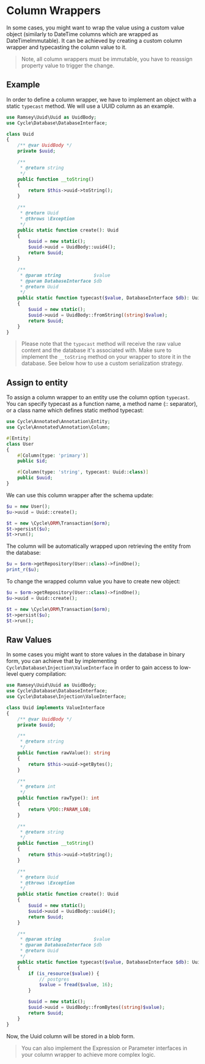 # Column Wrappers
In some cases, you might want to wrap the value using a custom value object (similarly to DateTime columns which are wrapped as DateTimeImmutable).
It can be achieved by creating a custom column wrapper and typecasting the column value to it.

> Note, all column wrappers must be immutable, you have to reassign property value to trigger the change.

## Example
In order to define a column wrapper, we have to implement an object with a static `typecast` method. We will use a UUID column as an example.

```php
use Ramsey\Uuid\Uuid as UuidBody;
use Cycle\Database\DatabaseInterface;

class Uuid
{
    /** @var UuidBody */
    private $uuid;

    /**
     * @return string
     */
    public function __toString()
    {
        return $this->uuid->toString();
    }

    /**
     * @return Uuid
     * @throws \Exception
     */
    public static function create(): Uuid
    {
        $uuid = new static();
        $uuid->uuid = UuidBody::uuid4();
        return $uuid;
    }

    /**
     * @param string            $value
     * @param DatabaseInterface $db
     * @return Uuid
     */
    public static function typecast($value, DatabaseInterface $db): Uuid
    {
        $uuid = new static();
        $uuid->uuid = UuidBody::fromString((string)$value);
        return $uuid;
    }
}
```

> Please note that the `typecast` method will receive the raw value content and the database it's associated with. Make sure to implement the `__toString`
method on your wrapper to store it in the database. See below how to use a custom serialization strategy.

## Assign to entity
To assign a column wrapper to an entity use the column option `typecast`. You can specify typecast as a function name, a method name (:: separator), or
a class name which defines static method typecast:

```php
use Cycle\Annotated\Annotation\Entity;
use Cycle\Annotated\Annotation\Column;

#[Entity]
class User
{
    #[Column(type: 'primary')]
    public $id;

    #[Column(type: 'string', typecast: Uuid::class)]
    public $uuid;
}
```

We can use this column wrapper after the schema update:

```php
$u = new User();
$u->uuid = Uuid::create();

$t = new \Cycle\ORM\Transaction($orm);
$t->persist($u);
$t->run();
```

The column will be automatically wrapped upon retrieving the entity from the database:

```php
$u = $orm->getRepository(User::class)->findOne();
print_r($u);
```

To change the wrapped column value you have to create new object:

```php
$u = $orm->getRepository(User::class)->findOne();
$u->uuid = Uuid::create();

$t = new \Cycle\ORM\Transaction($orm);
$t->persist($u);
$t->run();
```

## Raw Values
In some cases you might want to store values in the database in binary form, you can achieve that by implementing `Cycle\Database\Injection\ValueInterface`
in order to gain access to low-level query compilation:

```php
use Ramsey\Uuid\Uuid as UuidBody;
use Cycle\Database\DatabaseInterface;
use Cycle\Database\Injection\ValueInterface;

class Uuid implements ValueInterface
{
    /** @var UuidBody */
    private $uuid;

    /**
     * @return string
     */
    public function rawValue(): string
    {
        return $this->uuid->getBytes();
    }

    /**
     * @return int
     */
    public function rawType(): int
    {
        return \PDO::PARAM_LOB;
    }

    /**
     * @return string
     */
    public function __toString()
    {
        return $this->uuid->toString();
    }

    /**
     * @return Uuid
     * @throws \Exception
     */
    public static function create(): Uuid
    {
        $uuid = new static();
        $uuid->uuid = UuidBody::uuid4();
        return $uuid;
    }

    /**
     * @param string            $value
     * @param DatabaseInterface $db
     * @return Uuid
     */
    public static function typecast($value, DatabaseInterface $db): Uuid
    {
        if (is_resource($value)) {
            // postgres
            $value = fread($value, 16);
        }

        $uuid = new static();
        $uuid->uuid = UuidBody::fromBytes((string)$value);
        return $uuid;
    }
}
```

Now, the Uuid column will be stored in a blob form.

> You can also implement the Expression or Parameter interfaces in your column wrapper to achieve more complex logic.
